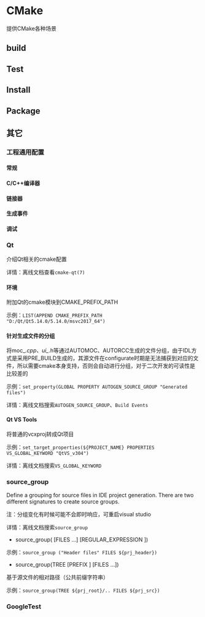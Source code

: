 # CMake
提供CMake各种场景

## build

## Test

## Install

## Package

## 其它
### 工程通用配置
#### 常规
#### C/C++编译器
#### 链接器
#### 生成事件
#### 调试

### Qt
介绍Qt相关的cmake配置

详情：离线文档查看`cmake-qt(7)`

#### 环境
附加Qt的cmake模块到CMAKE_PREFIX_PATH

示例：`LIST(APPEND CMAKE_PREFIX_PATH "D:/Qt/Qt5.14.0/5.14.0/msvc2017_64") `

#### 针对生成文件的分组
将moc_*.cpp、ui_*.h等通过AUTOMOC、AUTORCC生成的文件分组，由于IDL方式是采用PRE_BUILD生成的，其源文件在configurate时期是无法捕获到对应的文件，所以需要cmake本身支持，否则会自动进行分组，对于二次开发的可读性是比较差的

示例：`set_property(GLOBAL PROPERTY AUTOGEN_SOURCE_GROUP "Generated files")`

详情：离线文档搜索`AUTOGEN_SOURCE_GROUP`、`Build Events`

#### Qt VS Tools
将普通的vcxproj转成Qt项目

示例：`set_target_properties(${PROJECT_NAME} PROPERTIES VS_GLOBAL_KEYWORD "QtVS_v304")`

详情：离线文档搜索`VS_GLOBAL_KEYWORD`

### source_group
Define a grouping for source files in IDE project generation. There are two different signatures to create source groups.

注：分组变化有时候可能不会即时响应，可重启visual studio

详情：离线文档搜索`source_group`

- source_group(<name> [FILES <src>...] [REGULAR_EXPRESSION <regex>])

示例：`source_group ("Header files" FILES ${prj_header})`

- source_group(TREE <root> [PREFIX <prefix>] [FILES <src>...])

基于源文件的相对路径（公共前缀字符串）

示例：`source_group(TREE ${prj_root}/.. FILES ${prj_src})`

### GoogleTest
